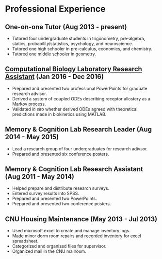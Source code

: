 # Professional Experience 

## One-on-one Tutor (Aug 2013 - present)
- Tutored four undergraduate students in trigonometry, pre-algebra, statics, probability/statistics, psychology, and neuroscience. 
- Tutored one high schooler in pre-calculus, economics, and chemistry. 
- Tutored one middle schooler in geometry. 


## [Computational Biology Laboratory Research Assistant](https://www.wm.edu/as/appliedscience/index.php) (Jan 2016 - Dec 2016) 
- Prepared and presented two professional PowerPoints for graduate research advisor.
- Derived a system of coupled ODEs describing receptor allostery as a Markov process. 
- Validated *in sito* whether derived ODEs agreed with theoretical predictions made in biokinetics using MATLAB. 


## Memory & Cognition Lab Research Leader (Aug 2014 - May 2015) 
- Lead a research group of four undergraduates for research adivsor.
- Prepared and presented six conference posters. 


## Memory & Cognition Lab Research Assistant (Aug 2011 - May 2014) 
- Helped prepare and distribute research surveys.
- Entered survey results into SPSS.
- Prepared and presented two PowerPoints. 
- Prepared and presented two conference posters. 


## CNU Housing Maintenance (May 2013 - Jul 2013) 
- Used microsoft excel to create and manage inventory logs.
- Made minor dorm room repairs and recorded inventory for excel spreadsheet.
- Categorized and organized files for supervisor.
- Organized mail in the CNU mailroom. 

